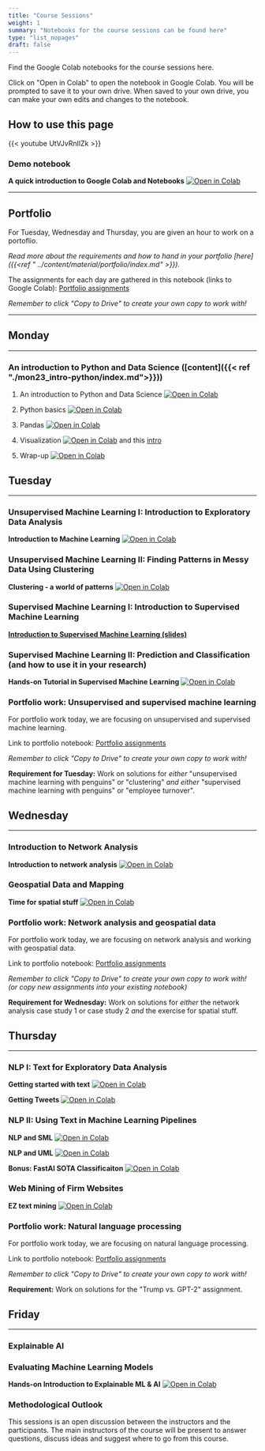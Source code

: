 ```yaml
---
title: "Course Sessions"
weight: 1
summary: "Notebooks for the course sessions can be found here"
type: "list_nopages"
draft: false
---
```


Find the Google Colab notebooks for the course sessions here.

Click on "Open in Colab" to open the notebook in Google Colab. You will be prompted to save it to your own drive. When saved to your own drive, you can make your own edits and changes to the notebook.

## How to use this page
{{< youtube UtVJvRnIlZk >}}

### Demo notebook

**A quick introduction to Google Colab and Notebooks** [![Open in Colab](https://colab.research.google.com/assets/colab-badge.svg)](https://colab.research.google.com/github/CALDISS-AAU/sdsphd20/blob/master/notebooks/check-ins/sdsphd20_colab-demo.ipynb#&offline=true&sandboxMode=true)

---
## Portfolio

For Tuesday, Wednesday and Thursday, you are given an hour to work on a portoflio.

*Read more about the requirements and how to hand in your portfolio [here]({{<ref " ../content/material/portfolio/index.md" >}}).*

The assignments for each day are gathered in this notebook (links to Google Colab): [Portfolio assignments](https://colab.research.google.com/github/CALDISS-AAU/sdsphd20/blob/master/notebooks/portfolio/sdsphd20_portfolio-assignments.ipynb#&offline=true&sandboxMode=true)

*Remember to click "Copy to Drive" to create your own copy to work with!*

---
## Monday
---
### An introduction to Python and Data Science ([content]({{< ref "./mon23_intro-python/index.md">}}))

1. An introduction to Python and Data Science [![Open in Colab](https://colab.research.google.com/assets/colab-badge.svg)](https://colab.research.google.com/github/CALDISS-AAU/sdsphd20/blob/master/notebooks/mon23/intro.ipynb#&offline=true&sandboxMode=true)

2. Python basics [![Open in Colab](https://colab.research.google.com/assets/colab-badge.svg)](https://colab.research.google.com/github/CALDISS-AAU/sdsphd20/blob/master/notebooks/mon23/python_intro.ipynb#&offline=true&sandboxMode=true)

3. Pandas [![Open in Colab](https://colab.research.google.com/assets/colab-badge.svg)](https://colab.research.google.com/github/CALDISS-AAU/sdsphd20/blob/master/notebooks/mon23/pandas.ipynb#&offline=true&sandboxMode=true)

4. Visualization [![Open in Colab](https://colab.research.google.com/assets/colab-badge.svg)](https://colab.research.google.com/github/CALDISS-AAU/sdsphd20/blob/master/notebooks/mon23/visualization.ipynb#&offline=true&sandboxMode=true) and this [intro](https://raw.githubusercontent.com/CALDISS-AAU/sdsphd20/master/notebooks/mon23/visual_intro.pdf)

5. Wrap-up [![Open in Colab](https://colab.research.google.com/assets/colab-badge.svg)](https://colab.research.google.com/github/CALDISS-AAU/sdsphd20/blob/master/notebooks/mon23/wrap_up.ipynb#&offline=true&sandboxMode=true)

## Tuesday

---

### Unsupervised Machine Learning I: Introduction to Exploratory Data Analysis

**Introduction to Machine Learning** [![Open in Colab](https://colab.research.google.com/assets/colab-badge.svg)](https://colab.research.google.com/github/CALDISS-AAU/sdsphd20/blob/master/notebooks/tue24/SDSPhD20_intro-UML.ipynb#&offline=true&sandboxMode=true)


### Unsupervised Machine Learning II: Finding Patterns in Messy Data Using Clustering

**Clustering - a world of patterns** [![Open in Colab](https://colab.research.google.com/assets/colab-badge.svg)](https://colab.research.google.com/github/CALDISS-AAU/sdsphd20/blob/master/notebooks/tue24/clustering.ipynb#&offline=true&sandboxMode=true)


### Supervised Machine Learning I: Introduction to Supervised Machine Learning

**[Introduction to Supervised Machine Learning (slides)](https://caldiss-aau.github.io/sdsphd20_intro-SML)**

### Supervised Machine Learning II: Prediction and Classification (and how to use it in your research)

**Hands-on Tutorial in Supervised Machine Learning** [![Open in Colab](https://colab.research.google.com/assets/colab-badge.svg)](https://colab.research.google.com/github/CALDISS-AAU/sdsphd20/blob/master/notebooks/tue24/SDSPhD20_Supervised-ML-tutorial.ipynb#&offline=true&sandboxMode=true)

### Portfolio work: Unsupervised and supervised machine learning

For portfolio work today, we are focusing on unsupervised and supervised machine learning.

Link to portfolio notebook: [Portfolio assignments](https://colab.research.google.com/github/CALDISS-AAU/sdsphd20/blob/master/notebooks/portfolio/sdsphd20_portfolio-assignments.ipynb#&offline=true&sandboxMode=true)

*Remember to click "Copy to Drive" to create your own copy to work with!*

**Requirement for Tuesday:** Work on solutions for *either* "unsupervised machine learning with penguins" or "clustering" *and* *either* "supervised machine learning with penguins" or "employee turnover".



## Wednesday
---

### Introduction to Network Analysis

**Introduction to network analysis** [![Open in Colab](https://colab.research.google.com/assets/colab-badge.svg)](https://colab.research.google.com/github/CALDISS-AAU/sdsphd20/blob/master/notebooks/wed25/SDSPhD20_Intro-networks.ipynb#&offline=true&sandboxMode=true)



### Geospatial Data and Mapping

**Time for spatial stuff** [![Open in Colab](https://colab.research.google.com/assets/colab-badge.svg)](https://colab.research.google.com/github/CALDISS-AAU/sdsphd20/blob/master/notebooks/wed25/spatial_stuff.ipynb#&offline=true&sandboxMode=true)


### Portfolio work: Network analysis and geospatial data

For portfolio work today, we are focusing on network analysis and working with geospatial data.

Link to portfolio notebook: [Portfolio assignments](https://colab.research.google.com/github/CALDISS-AAU/sdsphd20/blob/master/notebooks/portfolio/sdsphd20_portfolio-assignments.ipynb#&offline=true&sandboxMode=true)

*Remember to click "Copy to Drive" to create your own copy to work with! (or copy new assignments into your existing notebook)*

**Requirement for Wednesday:** Work on solutions for *either* the network analysis case study 1 or case study 2 *and* the exercise for spatial stuff.

## Thursday
---

### NLP I: Text for Exploratory Data Analysis
**Getting started with text** [![Open in Colab](https://colab.research.google.com/assets/colab-badge.svg)](https://nbviewer.jupyter.org/github/CALDISS-AAU/sdsphd20/blob/master/notebooks/thu26/Intro_NLP.ipynb)

**Getting Tweets** [![Open in Colab](https://colab.research.google.com/assets/colab-badge.svg)](https://nbviewer.jupyter.org/github/CALDISS-AAU/sdsphd20/blob/master/notebooks/thu26/Twint_Demo_2020.ipynb)

### NLP II: Using Text in Machine Learning Pipelines

**NLP and SML** [![Open in Colab](https://colab.research.google.com/assets/colab-badge.svg)](https://nbviewer.jupyter.org/github/CALDISS-AAU/sdsphd20/blob/master/notebooks/thu26/Intro_to_nlp_and_supervised_tasks.ipynb)

**NLP and UML** [![Open in Colab](https://colab.research.google.com/assets/colab-badge.svg)](https://nbviewer.jupyter.org/github/CALDISS-AAU/sdsphd20/blob/master/notebooks/thu26/Unsupervised_ML_and_NLP.ipynb)

**Bonus: FastAI SOTA Classificaiton** [![Open in Colab](https://colab.research.google.com/assets/colab-badge.svg)](https://nbviewer.jupyter.org/github/CALDISS-AAU/sdsphd20/blob/master/notebooks/thu26/Fast_AI_text_classification.ipynb)



### Web Mining of Firm Websites

**EZ text mining** [![Open in Colab](https://colab.research.google.com/assets/colab-badge.svg)](https://colab.research.google.com/github/datawizard1337/EZ_Text_Mining/blob/master/Text_Mining.ipynb#&offline=true&sandboxMode=true)



### Portfolio work: Natural language processing

For portfolio work today, we are focusing on natural language processing.

Link to portfolio notebook: [Portfolio assignments](https://colab.research.google.com/github/CALDISS-AAU/sdsphd20/blob/master/notebooks/portfolio/sdsphd20_portfolio-assignments.ipynb#&offline=true&sandboxMode=true)

*Remember to click "Copy to Drive" to create your own copy to work with!*

**Requirement:** Work on solutions for the "Trump vs. GPT-2" assignment.



## Friday
---

### Explainable AI



### Evaluating Machine Learning Models

**Hands-on Introduction to Explainable ML & AI** [![Open in Colab](https://colab.research.google.com/assets/colab-badge.svg)](https://colab.research.google.com/github/CALDISS-AAU/sdsphd20/blob/master/notebooks/fri27/SDS_PHD_Explainable_ML.ipynb#&offline=true&sandboxMode=true)



### Methodological Outlook

This sessions is an open discussion between the instructors and the participants. The main instructors of the course will be present to answer questions, discuss ideas and suggest where to go from this course.



